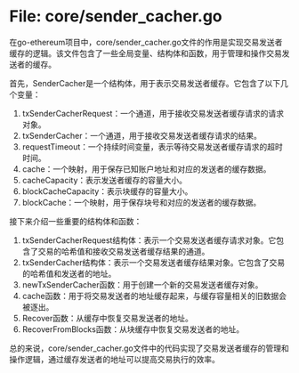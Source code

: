 # File: core/sender_cacher.go

在go-ethereum项目中，core/sender_cacher.go文件的作用是实现交易发送者缓存的逻辑。该文件包含了一些全局变量、结构体和函数，用于管理和操作交易发送者的缓存。

首先，SenderCacher是一个结构体，用于表示交易发送者缓存。它包含了以下几个变量：

1. txSenderCacherRequest：一个通道，用于接收交易发送者缓存请求的请求对象。
2. txSenderCacher：一个通道，用于接收交易发送者缓存请求的结果。
3. requestTimeout：一个持续时间变量，表示等待交易发送者缓存请求的超时时间。
4. cache：一个映射，用于保存已知账户地址和对应的发送者的缓存数据。
5. cacheCapacity：表示发送者缓存的容量大小。
6. blockCacheCapacity：表示块缓存的容量大小。
7. blockCache：一个映射，用于保存块号和对应的发送者的缓存数据。

接下来介绍一些重要的结构体和函数：

1. txSenderCacherRequest结构体：表示一个交易发送者缓存请求对象。它包含了交易的哈希值和接收交易发送者缓存结果的通道。
2. txSenderCacher结构体：表示一个交易发送者缓存结果对象。它包含了交易的哈希值和发送者的地址。
3. newTxSenderCacher函数：用于创建一个新的交易发送者缓存对象。
4. cache函数：用于将交易发送者的地址缓存起来，与缓存容量相关的旧数据会被逐出。
5. Recover函数：从缓存中恢复交易发送者的地址。
6. RecoverFromBlocks函数：从块缓存中恢复交易发送者的地址。

总的来说，core/sender_cacher.go文件中的代码实现了交易发送者缓存的管理和操作逻辑，通过缓存发送者的地址可以提高交易执行的效率。

